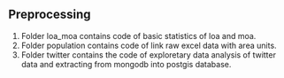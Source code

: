 ## Preprocessing

1. Folder loa_moa contains code of basic statistics of loa and moa. 
2. Folder population contains code of link raw excel data with area units.
3. Folder twitter contains the code of exploretary data analysis of twitter data and extracting from mongodb into postgis database. 
